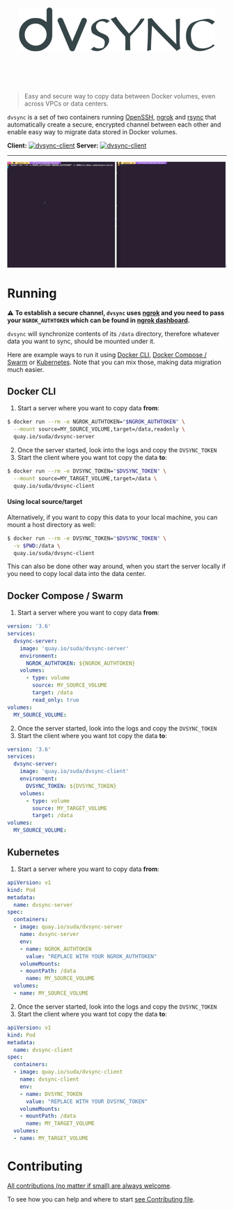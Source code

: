 <h1 align="center">
	<br>
	<img height="100" alt="dvsync" src="media/logo.png">
	<br>
	<br>
	<br>
</h1>

> Easy and secure way to copy data between Docker volumes, even across VPCs or data centers.

`dvsync` is a set of two containers running [OpenSSH](https://www.openssh.com/), [ngrok](https://ngrok.com/) and [rsync](https://rsync.samba.org/) that automatically create a secure, encrypted channel between each other and enable easy way to migrate data stored in Docker volumes.

**Client:** [![dvsync-client](https://quay.io/repository/suda/dvsync-client/status "Docker Repository on Quay")](https://quay.io/repository/suda/dvsync-client) **Server:** [![dvsync-client](https://quay.io/repository/suda/dvsync-server/status "Docker Repository on Quay")](https://quay.io/repository/suda/dvsync-server)

<hr />

![](media/dvsync.gif)

# Running

⚠️ **To establish a secure channel, `dvsync` uses [ngrok](https://ngrok.com/) and you need to pass your `NGROK_AUTHTOKEN` which can be found in [ngrok dashboard](https://dashboard.ngrok.com/auth).**

`dvsync` will synchronize contents of its `/data` directory, therefore whatever data you want to sync, should be mounted under it.

Here are example ways to run it using [Docker CLI](#docker-cli), [Docker Compose / Swarm](#docker-compose--swarm) or [Kubernetes](#kubernetes). Note that you can mix those, making data migration much easier.

## Docker CLI

1. Start a server where you want to copy data **from**:
```sh
$ docker run --rm -e NGROK_AUTHTOKEN="$NGROK_AUTHTOKEN" \
  --mount source=MY_SOURCE_VOLUME,target=/data,readonly \
  quay.io/suda/dvsync-server
```

2. Once the server started, look into the logs and copy the `DVSYNC_TOKEN`
3. Start the client where you want tot copy the data **to**:
```sh
$ docker run --rm -e DVSYNC_TOKEN="$DVSYNC_TOKEN" \
  --mount source=MY_TARGET_VOLUME,target=/data \
  quay.io/suda/dvsync-client
```

#### Using local source/target
Alternatively, if you want to copy this data to your local machine, you can mount a host directory as well:

```sh
$ docker run --rm -e DVSYNC_TOKEN="$DVSYNC_TOKEN" \
  -v $PWD:/data \
  quay.io/suda/dvsync-client
```
This can also be done other way around, when you start the server locally if you need to copy local data into the data center.

## Docker Compose / Swarm

1. Start a server where you want to copy data **from**:
```yaml
version: '3.6'
services:
  dvsync-server:
    image: 'quay.io/suda/dvsync-server'
    environment:
      NGROK_AUTHTOKEN: ${NGROK_AUTHTOKEN}
    volumes:
      - type: volume
        source: MY_SOURCE_VOLUME
        target: /data
        read_only: true
volumes:
  MY_SOURCE_VOLUME:
```

2. Once the server started, look into the logs and copy the `DVSYNC_TOKEN`
3. Start the client where you want tot copy the data **to**:
```yaml
version: '3.6'
services:
  dvsync-server:
    image: 'quay.io/suda/dvsync-client'
    environment:
      DVSYNC_TOKEN: ${DVSYNC_TOKEN}
    volumes:
      - type: volume
        source: MY_TARGET_VOLUME
        target: /data
volumes:
  MY_SOURCE_VOLUME:
```

## Kubernetes

1. Start a server where you want to copy data **from**:
```yaml
apiVersion: v1
kind: Pod
metadata:
  name: dvsync-server
spec:
  containers:
  - image: quay.io/suda/dvsync-server
    name: dvsync-server
    env:
    - name: NGROK_AUTHTOKEN
      value: "REPLACE WITH YOUR NGROK_AUTHTOKEN"
    volumeMounts:
    - mountPath: /data
      name: MY_SOURCE_VOLUME
  volumes:
  - name: MY_SOURCE_VOLUME
```
2. Once the server started, look into the logs and copy the `DVSYNC_TOKEN`
3. Start the client where you want tot copy the data **to**:
```yaml
apiVersion: v1
kind: Pod
metadata:
  name: dvsync-client
spec:
  containers:
  - image: quay.io/suda/dvsync-client
    name: dvsync-client
    env:
    - name: DVSYNC_TOKEN
      value: "REPLACE WITH YOUR DVSYNC_TOKEN"
    volumeMounts:
    - mountPath: /data
      name: MY_TARGET_VOLUME
  volumes:
  - name: MY_TARGET_VOLUME
```

# Contributing

[All contributions (no matter if small) are always welcome](http://contributionswelcome.org/).

To see how you can help and where to start [see Contributing file](CONTRIBUTING.md).
